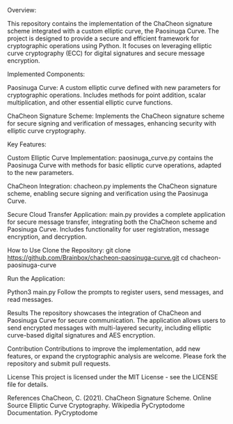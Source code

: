 
Overview:

This repository contains the implementation of the ChaCheon signature scheme integrated with a custom elliptic curve, the Paosinuga Curve. 
The project is designed to provide a secure and efficient framework for cryptographic operations using Python. It focuses on leveraging elliptic curve cryptography (ECC) for digital signatures and secure message encryption.



Implemented Components:

Paosinuga Curve: A custom elliptic curve defined with new parameters for cryptographic operations. Includes methods for point addition, scalar multiplication, and other essential elliptic curve functions.

ChaCheon Signature Scheme: Implements the ChaCheon signature scheme for secure signing and verification of messages, enhancing security with elliptic curve cryptography.



Key Features:

Custom Elliptic Curve Implementation: paosinuga_curve.py contains the Paosinuga Curve with methods for basic elliptic curve operations, adapted to the new parameters.

ChaCheon Integration: chacheon.py implements the ChaCheon signature scheme, enabling secure signing and verification using the Paosinuga Curve.


Secure Cloud Transfer Application: main.py provides a complete application for secure message transfer, integrating both the ChaCheon scheme and Paosinuga Curve. Includes functionality for user registration, message encryption, and decryption.




How to Use
Clone the Repository:
git clone https://github.com/Brainbox/chacheon-paosinuga-curve.git
cd chacheon-paosinuga-curve



Run the Application:

Python3 main.py
Follow the prompts to register users, send messages, and read messages.


Results
The repository showcases the integration of ChaCheon and Paosinuga Curve for secure communication. The application allows users to send encrypted messages with multi-layered security, including elliptic curve-based digital signatures and AES encryption.


Contribution
Contributions to improve the implementation, add new features, or expand the cryptographic analysis are welcome. Please fork the repository and submit pull requests.


License
This project is licensed under the MIT License - see the LICENSE file for details.



References
ChaCheon, C. (2021). ChaCheon Signature Scheme. Online Source
Elliptic Curve Cryptography. Wikipedia
PyCryptodome Documentation. PyCryptodome
